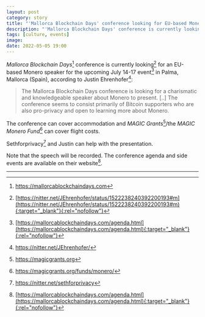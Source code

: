 ```yaml
---
layout: post
category: story
title: "'Mallorca Blockchain Days' conference looking for EU-based Monero speaker for July 14-17 event"
description: "'Mallorca Blockchain Days' conference is currently looking for an EU-based Monero speaker for the upcoming July 14-17 event in Palma, Mallorca (Spain), according to Justin Ehrenhofer."
tags: [culture, events]
image: 
date: 2022-05-05 19:00
---
```


*Mallorca Blockchain Days*[^1] conference is currently looking[^2] for an EU-based Monero speaker for the upcoming July 14-17 event[^3] in Palma, Mallorca (Spain), according to Justin Ehrenhofer[^4]:

> The Mallorca Blockchain Days conference is looking for a charismatic and knowledgeable speaker about Monero to present. [..] The conference seems to consist primarily of Bitcoin supporters who are also pro-privacy and open to learning more about Monero.

The conference can cover accommodation and *MAGIC Grants*[^5]/the *MAGIC Monero Fund*[^6] can cover flight costs.

Sethforprivacy[^7] and Justin can help with the presentation.

Note that the speech will be recorded. The conference agenda and side events are available on their website[^3].

---

[^1]: https://mallorcablockchaindays.com
[^2]: [https://nitter.net/JEhrenhofer/status/1522238240392200193#m](https://nitter.net/JEhrenhofer/status/1522238240392200193#m){:target="_blank"}{:rel="nofollow"}
[^3]: [https://mallorcablockchaindays.com/agenda.html](https://mallorcablockchaindays.com/agenda.html){:target="_blank"}{:rel="nofollow"}
[^4]: https://nitter.net/JEhrenhofer/
[^5]: https://magicgrants.org
[^6]: https://magicgrants.org/funds/monero/
[^7]: https://nitter.net/sethforprivacy
